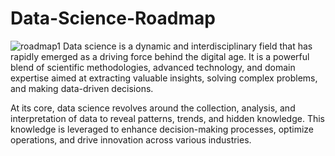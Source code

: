 # Data-Science-Roadmap
![roadmap1](https://github.com/nermeen426/Data-Science-Roadmap/assets/83966358/1cd53aa1-371a-45fc-b7d8-7b9411d9904b)
Data science is a dynamic and interdisciplinary field that has rapidly emerged as a driving force behind the digital age. It is a powerful blend of scientific methodologies, advanced technology, and domain expertise aimed at extracting valuable insights, solving complex problems, and making data-driven decisions.

At its core, data science revolves around the collection, analysis, and interpretation of data to reveal patterns, trends, and hidden knowledge. This knowledge is leveraged to enhance decision-making processes, optimize operations, and drive innovation across various industries.
